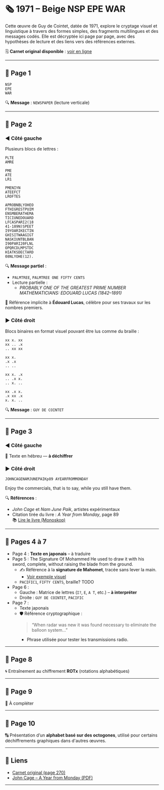 # 🗞️ 1971 – Beige NSP EPE WAR

Cette œuvre de Guy de Cointet, datée de 1971, explore le cryptage visuel et linguistique à travers des formes simples, des fragments multilingues et des messages codés. Elle est décryptée ici page par page, avec des hypothèses de lecture et des liens vers des références externes.

🗒️ **Carnet original disponible** : [voir en ligne](https://www.guydecointet.org/carnet/270)

---

## 📄 Page 1

```
NSP
EPE
WAR
```

🔍 **Message** : `NEWSPAPER` (lecture verticale)

---

## 📄 Page 2

### ◀️ Côté gauche

Plusieurs blocs de lettres :

```
PLTE
AMRE

PME
ATE
LR1

PMENIYN
ATEEFCT
LROFTES

APROBNBLYOHEO
FTHIGRESTPUIM
ENSMBERATHEMA
TICIUNEDOUARD
LFCASPARI2(18
41-189N)SPEET
I9YOARIKECTIN
GHISITWAAGIGT
NASKIUNTBLBAN
I90PARI20FLNL
OPQRCDLMPSTDC
HIATKSDECTARD
08NLYOHE(12).
```


🔍 **Message partiel** :
- `PALMTREE`, `PALMTREE ONE FIFTY CENTS`
- Lecture partielle :
  - *PROBABLY ONE OF THE GREATEST PRIME NUMBER MATHEMATICIANS: EDOUARD LUCAS (1842–1891)*

📌 Référence implicite à **Édouard Lucas**, célèbre pour ses travaux sur les nombres premiers.

### ▶️ Côté droit

Blocs binaires en format visuel pouvant être lus comme du braille :

```
xx x. xx
xx .. .x
.. xx xx

xx x.
.x .x
.. ..

xx x. .x
.. .x x.
.. x. ..

xx .x x.
.x xx .x
x. x. ..
```

🔍 **Message** : `GUY DE COINTET`

---

## 📄 Page 3

### ◀️ Côté gauche

📝 Texte en hébreu — **à déchiffrer**

### ▶️ Côté droit

```
JOHNCAGENAMJUNEPAIKp89 AYEARFROMMONDAY
```

Enjoy the commercials, that is to say, while you still have them.


🔍 **Références** :
- *John Cage* et *Nam June Paik*, artistes expérimentaux
- Citation tirée du livre : *A Year from Monday*, page 89  
📚 [Lire le livre (Monoskop)](https://monoskop.org/images/a/a3/Cage_John_A_Year_from_Monday_New_Lectures_and_Writings.pdf)

---

## 📄 Pages 4 à 7

- Page 4 : **Texte en japonais** – à traduire
- Page 5 :
The
Signature
Of
Mohammed
He used
to draw it
with his sword,
complete,
without raising
the blade
from
the ground.
  - ✍️ Référence à la **signature de Mahomet**, tracée sans lever la main.
    - [Voir exemple visuel](https://www.nga.gov/artworks/166114-signature-mohammed)
  - `PACIFIC1`, `FIFTY CENTS`, braille? TODO
- Page 6 :
  - Gauche : Matrice de lettres (`I?`, `E`, `A T`, etc.) – **à interpréter**
  - Droite : `GUY DE COINTET`, `PACIFIC`
- Page 7 :
  - Texte japonais
  - 🛡️ Référence cryptographique :
    > “When radar was new it was found necessary to eliminate the balloon system...”
    - Phrase utilisée pour tester les transmissions radio.

---

## 📄 Page 8

🌀 Entraînement au chiffrement **ROTx** (rotations alphabétiques)

---

## 📄 Page 9

📌 À compléter

---

## 📄 Page 10

🔠 Présentation d’un **alphabet basé sur des octogones**, utilisé pour certains déchiffrements graphiques dans d'autres œuvres.

---

## 🔗 Liens

- [Carnet original (page 270)](https://www.guydecointet.org/carnet/270)
- [John Cage – A Year from Monday (PDF)](https://monoskop.org/images/a/a3/Cage_John_A_Year_from_Monday_New_Lectures_and_Writings.pdf)

---
